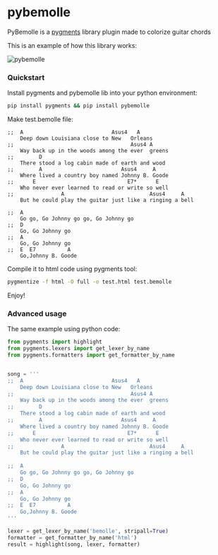 # pybemolle
PyBemolle is a [pygments](http://pygments.org/) library plugin made to colorize guitar chords

This is an example of how this library works:

![pybemolle](pybemolle.png "pybemolle")

### Quickstart

Install pygments and pybemolle lib into your python environment:

```bash
pip install pygments && pip install pybemolle
```

Make test.bemolle file:

```bemolle
;;  A                            Asus4   A
    Deep down Louisiana close to New   Orleans
;;                                     Asus4 A
    Way back up in the woods among the ever  greens
;;        D
    There stood a log cabin made of earth and wood
;;        A                         Asus4     A
    Where lived a country boy named Johnny B. Goode
;;      E                             E7*      E
    Who never ever learned to read or write so well
;;               A                           Asus4     A
    But he could play the guitar just like a ringing a bell
 
;;  A
    Go go, Go Johnny go go, Go Johnny go
;;  D
    Go, Go Johnny go
;;  A
    Go, Go Johnny go
;;  E  E7          A
    Go,Johnny B. Goode
```

Compile it to html code using pygments tool:

```bash
pygmentize -f html -O full -o test.html test.bemolle
```

Enjoy!


### Advanced usage

The same example using python code:

```python
from pygments import highlight
from pygments.lexers import get_lexer_by_name
from pygments.formatters import get_formatter_by_name


song = '''
;;  A                            Asus4   A
    Deep down Louisiana close to New   Orleans
;;                                     Asus4 A
    Way back up in the woods among the ever  greens
;;        D
    There stood a log cabin made of earth and wood
;;        A                         Asus4     A
    Where lived a country boy named Johnny B. Goode
;;      E                             E7*      E
    Who never ever learned to read or write so well
;;               A                           Asus4     A
    But he could play the guitar just like a ringing a bell
 
;;  A
    Go go, Go Johnny go go, Go Johnny go
;;  D
    Go, Go Johnny go
;;  A
    Go, Go Johnny go
;;  E  E7          A
    Go,Johnny B. Goode
'''

lexer = get_lexer_by_name('bemolle', stripall=True)
formatter = get_formatter_by_name('html')
result = highlight(song, lexer, formatter)
```
